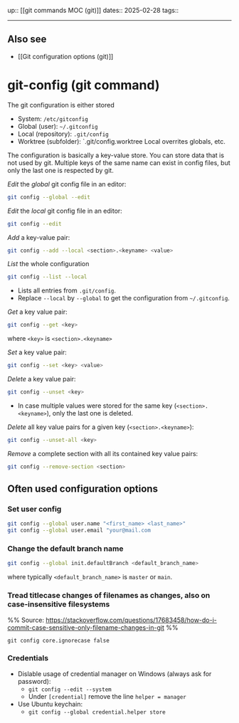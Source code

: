 up:: [[git commands MOC (git)]]
dates:: 2025-02-28
tags:: 

---
## Also see
- [[Git configuration options (git)]]
# git-config (git command)

The git configuration is either stored
- System: `/etc/gitconfig`
- Global (user): `~/.gitconfig`
- Local (repository): `.git/config`
- Worktree (subfolder): `.git/config.worktree
Local overrites globals, etc.

The configuration is basically a key-value store. You can store data that is not used by git.
Multiple keys of the same name can exist in config files, but only the last one is respected by git.

*Edit* the *global* git config file in an editor:
```bash
git config --global --edit
```

*Edit* the *local* git config file in an editor:
```bash
git config --edit
```

*Add* a key-value pair:
```bash
git config --add --local <section>.<keyname> <value>
```

*List* the whole configuration
```bash
git config --list --local
```
- Lists all entries from `.git/config`.
- Replace `--local` by `--global` to get the configuration from `~/.gitconfig`.

*Get* a key value pair:
```bash
git config --get <key>
```
where `<key>` is `<section>.<keyname>`

*Set* a key value pair:
```bash
git config --set <key> <value>
```

*Delete* a key value pair:
```bash
git config --unset <key>
```
- In case multiple values were stored for the same key (`<section>.<keyname>`), only the last one is deleted.

*Delete* all key value pairs for a given key (`<section>.<keyname>`):
```bash
git config --unset-all <key>
```

*Remove* a complete section with all its contained key value pairs:
```bash
git config --remove-section <section>
```

## Often used configuration options
### Set user config
```bash
git config --global user.name "<first_name> <last_name>"
git config --global user.email "your@mail.com
```

### Change the default branch name
```bash
git config --global init.defaultBranch <default_branch_name>
```
where typically `<default_branch_name>` is `master` or `main`.

### Tread titlecase changes of filenames as changes, also on case-insensitive filesystems

%% Source: https://stackoverflow.com/questions/17683458/how-do-i-commit-case-sensitive-only-filename-changes-in-git %%

```shell
git config core.ignorecase false
```

### Credentials

- Dislable usage of credential manager on Windows (always ask for password):
    - `git config --edit --system`
    - Under `[credential]` remove the line `helper = manager`
- Use Ubuntu keychain:
    - `git config --global credential.helper store`